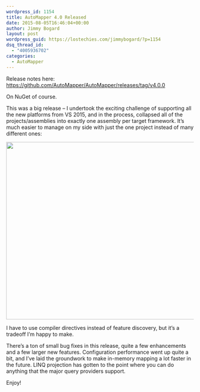 ```yaml
---
wordpress_id: 1154
title: AutoMapper 4.0 Released
date: 2015-08-05T16:46:04+00:00
author: Jimmy Bogard
layout: post
wordpress_guid: https://lostechies.com/jimmybogard/?p=1154
dsq_thread_id:
  - "4005936702"
categories:
  - AutoMapper
---
```

Release notes here: https://github.com/AutoMapper/AutoMapper/releases/tag/v4.0.0

On NuGet of course.

This was a big release &#8211; I undertook the exciting challenge of supporting all the new platforms from VS 2015, and in the process, collapsed all of the projects/assemblies into exactly one assembly per target framework. It&#8217;s much easier to manage on my side with just the one project instead of many different ones:

[<img class="alignnone size-full wp-image-1155" title="Screen Shot 2015-08-05 at 11.41.22 AM" src="https://lostechies.com/jimmybogard/files/2015/08/Screen-Shot-2015-08-05-at-11.41.22-AM.png" alt="" width="742" height="476" />](https://lostechies.com/jimmybogard/files/2015/08/Screen-Shot-2015-08-05-at-11.41.22-AM.png)

I have to use compiler directives instead of feature discovery, but it&#8217;s a tradeoff I&#8217;m happy to make.

There&#8217;s a ton of small bug fixes in this release, quite a few enhancements and a few larger new features. Configuration performance went up quite a bit, and I&#8217;ve laid the groundwork to make in-memory mapping a lot faster in the future. LINQ projection has gotten to the point where you can do anything that the major query providers support.

Enjoy!